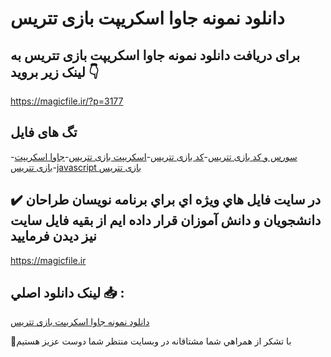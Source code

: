 # دانلود نمونه جاوا اسکریپت بازی تتریس

## برای دریافت دانلود نمونه جاوا اسکریپت بازی تتریس به لینک زیر بروید 👇

https://magicfile.ir/?p=3177

## تگ های فایل

-[سورس و کد بازی تتریس](https://magicfile.ir/product/%d9%86%d9%85%d9%88%d9%86%d9%87-%d8%ac%d8%a7%d9%88%d8%a7-%d8%a7%d8%b3%da%a9%d8%b1%db%8c%d9%be%d8%aa-%d8%a8%d8%a7%d8%b2%db%8c%d8%aa%d8%aa%d8%b1%db%8c%d8%b3/)-[کد بازی تتریس](https://magicfile.ir/product/%d9%86%d9%85%d9%88%d9%86%d9%87-%d8%ac%d8%a7%d9%88%d8%a7-%d8%a7%d8%b3%da%a9%d8%b1%db%8c%d9%be%d8%aa-%d8%a8%d8%a7%d8%b2%db%8c%d8%aa%d8%aa%d8%b1%db%8c%d8%b3/)-[اسکریپت بازی تتریس](https://magicfile.ir/product/%d9%86%d9%85%d9%88%d9%86%d9%87-%d8%ac%d8%a7%d9%88%d8%a7-%d8%a7%d8%b3%da%a9%d8%b1%db%8c%d9%be%d8%aa-%d8%a8%d8%a7%d8%b2%db%8c%d8%aa%d8%aa%d8%b1%db%8c%d8%b3/)-[جاوا اسکریپت بازی تتریس](https://magicfile.ir/product/%d9%86%d9%85%d9%88%d9%86%d9%87-%d8%ac%d8%a7%d9%88%d8%a7-%d8%a7%d8%b3%da%a9%d8%b1%db%8c%d9%be%d8%aa-%d8%a8%d8%a7%d8%b2%db%8c%d8%aa%d8%aa%d8%b1%db%8c%d8%b3/)-[javascript بازی تتریس](https://magicfile.ir/product/%d9%86%d9%85%d9%88%d9%86%d9%87-%d8%ac%d8%a7%d9%88%d8%a7-%d8%a7%d8%b3%da%a9%d8%b1%db%8c%d9%be%d8%aa-%d8%a8%d8%a7%d8%b2%db%8c%d8%aa%d8%aa%d8%b1%db%8c%d8%b3/)

## ✔️ در سايت فايل هاي ويژه اي براي برنامه نويسان طراحان دانشجويان و دانش آموزان قرار داده ايم از بقيه فايل سايت نيز ديدن فرماييد

https://magicfile.ir


## لينک دانلود اصلي 📥 :

[دانلود نمونه جاوا اسکریپت بازی تتریس](https://magicfile.ir/product/%d9%86%d9%85%d9%88%d9%86%d9%87-%d8%ac%d8%a7%d9%88%d8%a7-%d8%a7%d8%b3%da%a9%d8%b1%db%8c%d9%be%d8%aa-%d8%a8%d8%a7%d8%b2%db%8c%d8%aa%d8%aa%d8%b1%db%8c%d8%b3/) 


🙏با تشکر از همراهي شما مشتاقانه در وبسایت منتظر شما دوست عزیز هستیم


